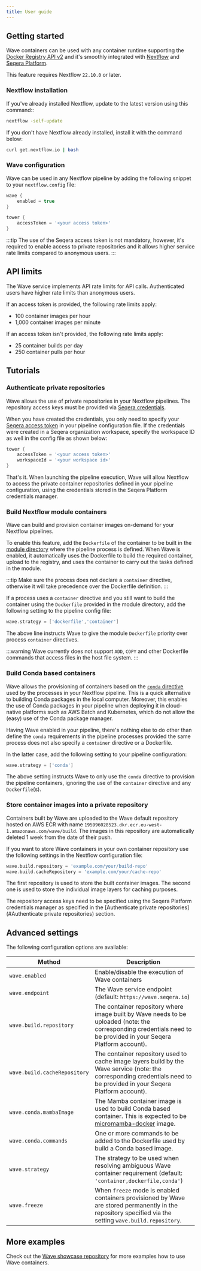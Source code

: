 ```yaml
---
title: User guide
---
```


## Getting started

Wave containers can be used with any container runtime supporting the [Docker Registry API v2](https://docs.docker.com/registry/spec/api/) and it's smoothly integrated with [Nextflow](https://www.nextflow.io/) and [Seqera Platform](https://cloud.tower.nf/).

This feature requires Nextflow `22.10.0` or later.

### Nextflow installation

If you've already installed Nextflow, update to the latest version using this command::

```bash
nextflow -self-update
```

If you don't have Nextflow already installed, install it with the command below:

```bash
curl get.nextflow.io | bash
```

### Wave configuration

Wave can be used in any Nextflow pipeline by adding the following snippet to your `nextflow.config` file:

```groovy
wave {
    enabled = true
}

tower {
    accessToken = '<your access token>'
}
```

:::tip
The use of the Seqera access token is not mandatory, however, it's required to enable access to private repositories and it allows higher service rate limits compared to anonymous users.
:::

## API limits

The Wave service implements API rate limits for API calls. Authenticated users have higher rate limits than anonymous users.

If an access token is provided, the following rate limits apply:

- 100 container images per hour
- 1,000 container images per minute

If an access token isn't provided, the following rate limits apply:

- 25 container builds per day
- 250 container pulls per hour

## Tutorials

### Authenticate private repositories

Wave allows the use of private repositories in your Nextflow pipelines. The repository access keys must be provided via [Seqera credentials](https://help.tower.nf/23.1/credentials/overview/).

When you have created the credentials, you only need to specify your [Seqera access token](https://help.tower.nf/23.1/api/overview/#authentication) in your pipeline configuration file. If the credentials were created in a Seqera organization workspace, specify the workspace ID as well in the config file as shown below:

```groovy
tower {
    accessToken = '<your access token>'
    workspaceId = '<your workspace id>'
}
```

That's it. When launching the pipeline execution, Wave will allow Nextflow to access the private container repositories defined in your pipeline configuration, using the credentials stored in the Seqera Platform credentials manager.

### Build Nextflow module containers

Wave can build and provision container images on-demand for your Nextflow pipelines.

To enable this feature, add the `Dockerfile` of the container to be built in the [module directory](https://www.nextflow.io/docs/latest/dsl2.html#module-binaries) where the pipeline process is defined. When Wave is enabled, it automatically uses the Dockerfile to build the required container, upload to the registry, and uses the container to carry out the tasks defined in the module.

:::tip
Make sure the process does not declare a `container` directive, otherwise it will take precedence over the Dockerfile definition.
:::

If a process uses a `container` directive and you still want to build the container using the `Dockerfile` provided in the module directory, add the following setting to the pipeline config file:

```groovy
wave.strategy = ['dockerfile','container']
```

The above line instructs Wave to give the module `Dockerfile` priority over process `container` directives.

:::warning
Wave currently does not support `ADD`, `COPY` and other Dockerfile commands that access files in the host file system.
:::

### Build Conda based containers

Wave allows the provisioning of containers based on the [`conda` directive](https://www.nextflow.io/docs/latest/process.html#conda) used by the processes in your Nextflow pipeline. This is a quick alternative to building Conda packages in the local computer. Moreover, this enables the use of Conda packages in your pipeline when deploying it in cloud-native platforms such as AWS Batch and Kubernetes, which do not allow the (easy) use of the Conda package manager.

Having Wave enabled in your pipeline, there's nothing else to do other than define the `conda` requirements in the pipeline processes provided the same process does not also specify a `container` directive or a Dockerfile.

In the latter case, add the following setting to your pipeline configuration:

```groovy
wave.strategy = ['conda']
```

The above setting instructs Wave to only use the `conda` directive to provision the pipeline containers, ignoring the use of the `container` directive and any `Dockerfile`(s).

### Store container images into a private repository

Containers built by Wave are uploaded to the Wave default repository hosted on AWS ECR with name `195996028523.dkr.ecr.eu-west-1.amazonaws.com/wave/build`. The images in this repository are automatically deleted 1 week from the date of their push.

If you want to store Wave containers in your own container repository use the following settings in the Nextflow configuration file:

```groovy
wave.build.repository = 'example.com/your/build-repo'
wave.build.cacheRepository = 'example.com/your/cache-repo'
```

The first repository is used to store the built container images. The second one is used to store the individual image layers for caching purposes.

The repository access keys need to be specified using the Seqera Platform credentials manager as specified in the [Authenticate private repositories](#Authenticate private repositories) section.

## Advanced settings

The following configuration options are available:

| Method                       | Description                                                                                                                                                              |
| ---------------------------- | ------------------------------------------------------------------------------------------------------------------------------------------------------------------------ |
| `wave.enabled`               | Enable/disable the execution of Wave containers                                                                                                                          |
| `wave.endpoint`              | The Wave service endpoint (default: `https://wave.seqera.io`)                                                                                                            |
| `wave.build.repository`      | The container repository where image built by Wave needs to be uploaded (note: the corresponding credentials need to be provided in your Seqera Platform account).       |
| `wave.build.cacheRepository` | The container repository used to cache image layers build by the Wave service (note: the corresponding credentials need to be provided in your Seqera Platform account). |
| `wave.conda.mambaImage`      | The Mamba container image is used to build Conda based container. This is expected to be [micromamba-docker](https://github.com/mamba-org/micromamba-docker) image.      |
| `wave.conda.commands`        | One or more commands to be added to the Dockerfile used by build a Conda based image.                                                                                    |
| `wave.strategy`              | The strategy to be used when resolving ambiguous Wave container requirement (default: `'container,dockerfile,conda'`)                                                    |
| `wave.freeze`                | When `freeze` mode is enabled containers provisioned by Wave are stored permanently in the repository specified via the setting `wave.build.repository`.                 |

## More examples

Check out the [Wave showcase repository](https://github.com/seqeralabs/wave-showcase) for more examples how to use Wave containers.

